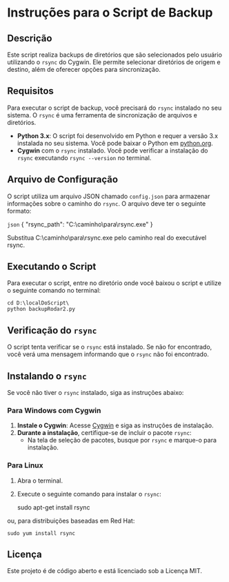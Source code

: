# Instruções para o Script de Backup

## Descrição

Este script realiza backups de diretórios que são selecionados pelo usuário utilizando o `rsync` do Cygwin. Ele permite selecionar diretórios de origem e destino, além de oferecer opções para sincronização.

## Requisitos

Para executar o script de backup, você precisará do `rsync` instalado no seu sistema. O `rsync` é uma ferramenta de sincronização de arquivos e diretórios.

- **Python 3.x**: O script foi desenvolvido em Python e requer a versão 3.x instalada no seu sistema. Você pode baixar o Python em [python.org](https://www.python.org/downloads/).
- **Cygwin** com o `rsync` instalado. Você pode verificar a instalação do `rsync` executando `rsync --version` no terminal.

## Arquivo de Configuração

O script utiliza um arquivo JSON chamado `config.json` para armazenar informações sobre o caminho do `rsync`. O arquivo deve ter o seguinte formato:

`json`
{
    "rsync_path": "C:\\caminho\\para\\rsync.exe"
}

Substitua C:\\caminho\\para\\rsync.exe pelo caminho real do executável rsync.

## Executando o Script

Para executar o script, entre no diretório onde você baixou o script e utilize o seguinte comando no terminal:
    
    cd D:\localDoScript\
    python backupRodar2.py

## Verificação do `rsync`

O script tenta verificar se o `rsync` está instalado. Se não for encontrado, você verá uma mensagem informando que o `rsync` não foi encontrado.

## Instalando o `rsync`

Se você não tiver o `rsync` instalado, siga as instruções abaixo:

### Para Windows com Cygwin

1. **Instale o Cygwin**: Acesse [Cygwin](https://www.cygwin.com/) e siga as instruções de instalação.
2. **Durante a instalação**, certifique-se de incluir o pacote `rsync`:
   - Na tela de seleção de pacotes, busque por `rsync` e marque-o para instalação.

### Para Linux

1. Abra o terminal.
2. Execute o seguinte comando para instalar o `rsync`:

   sudo apt-get install rsync

ou, para distribuições baseadas em Red Hat:

    sudo yum install rsync

## Licença
Este projeto é de código aberto e está licenciado sob a Licença MIT.
